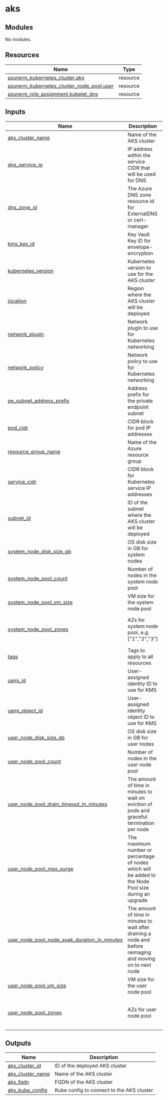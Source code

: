 # aks

<!-- BEGIN_TF_DOCS -->
## Modules

No modules.
## Resources

| Name | Type |
|------|------|
| [azurerm_kubernetes_cluster.aks](https://registry.terraform.io/providers/hashicorp/azurerm/latest/docs/resources/kubernetes_cluster) | resource |
| [azurerm_kubernetes_cluster_node_pool.user](https://registry.terraform.io/providers/hashicorp/azurerm/latest/docs/resources/kubernetes_cluster_node_pool) | resource |
| [azurerm_role_assignment.kubelet_dns](https://registry.terraform.io/providers/hashicorp/azurerm/latest/docs/resources/role_assignment) | resource |
## Inputs

| Name | Description | Type | Default | Required |
|------|-------------|------|---------|:--------:|
| <a name="input_aks_cluster_name"></a> [aks\_cluster\_name](#input\_aks\_cluster\_name) | Name of the AKS cluster | `string` | n/a | yes |
| <a name="input_dns_service_ip"></a> [dns\_service\_ip](#input\_dns\_service\_ip) | IP address within the service CIDR that will be used for DNS | `string` | `"10.0.0.10"` | no |
| <a name="input_dns_zone_id"></a> [dns\_zone\_id](#input\_dns\_zone\_id) | The Azure DNS zone resource id for ExternalDNS or cert-manager | `string` | `null` | no |
| <a name="input_kms_key_id"></a> [kms\_key\_id](#input\_kms\_key\_id) | Key Vault Key ID for envelope-encryption | `string` | n/a | yes |
| <a name="input_kubernetes_version"></a> [kubernetes\_version](#input\_kubernetes\_version) | Kubernetes version to use for the AKS cluster | `string` | `"1.33"` | no |
| <a name="input_location"></a> [location](#input\_location) | Region where the AKS cluster will be deployed | `string` | n/a | yes |
| <a name="input_network_plugin"></a> [network\_plugin](#input\_network\_plugin) | Network plugin to use for Kubernetes networking | `string` | `"azure"` | no |
| <a name="input_network_policy"></a> [network\_policy](#input\_network\_policy) | Network policy to use for Kubernetes networking | `string` | `"calico"` | no |
| <a name="input_pe_subnet_address_prefix"></a> [pe\_subnet\_address\_prefix](#input\_pe\_subnet\_address\_prefix) | Address prefix for the private endpoint subnet | `list(string)` | <pre>[<br/>  "10.1.2.0/24"<br/>]</pre> | no |
| <a name="input_pod_cidr"></a> [pod\_cidr](#input\_pod\_cidr) | CIDR block for pod IP addresses | `string` | `"10.244.0.0/16"` | no |
| <a name="input_resource_group_name"></a> [resource\_group\_name](#input\_resource\_group\_name) | Name of the Azure resource group | `string` | n/a | yes |
| <a name="input_service_cidr"></a> [service\_cidr](#input\_service\_cidr) | CIDR block for Kubernetes service IP addresses | `string` | `"10.0.0.0/16"` | no |
| <a name="input_subnet_id"></a> [subnet\_id](#input\_subnet\_id) | ID of the subnet where the AKS cluster will be deployed | `string` | n/a | yes |
| <a name="input_system_node_disk_size_gb"></a> [system\_node\_disk\_size\_gb](#input\_system\_node\_disk\_size\_gb) | OS disk size in GB for system nodes | `number` | `30` | no |
| <a name="input_system_node_pool_count"></a> [system\_node\_pool\_count](#input\_system\_node\_pool\_count) | Number of nodes in the system node pool | `number` | `3` | no |
| <a name="input_system_node_pool_vm_size"></a> [system\_node\_pool\_vm\_size](#input\_system\_node\_pool\_vm\_size) | VM size for the system node pool | `string` | `"Standard_D2s_v3"` | no |
| <a name="input_system_node_pool_zones"></a> [system\_node\_pool\_zones](#input\_system\_node\_pool\_zones) | AZs for system node pool, e.g. ["1","2","3"] | `list(string)` | <pre>[<br/>  "1",<br/>  "2",<br/>  "3"<br/>]</pre> | no |
| <a name="input_tags"></a> [tags](#input\_tags) | Tags to apply to all resources | `map(string)` | `{}` | no |
| <a name="input_uami_id"></a> [uami\_id](#input\_uami\_id) | User-assigned identity ID to use for KMS | `string` | n/a | yes |
| <a name="input_uami_object_id"></a> [uami\_object\_id](#input\_uami\_object\_id) | User-assigned identity object ID to use for KMS | `string` | n/a | yes |
| <a name="input_user_node_disk_size_gb"></a> [user\_node\_disk\_size\_gb](#input\_user\_node\_disk\_size\_gb) | OS disk size in GB for user nodes | `number` | `30` | no |
| <a name="input_user_node_pool_count"></a> [user\_node\_pool\_count](#input\_user\_node\_pool\_count) | Number of nodes in the user node pool | `number` | `2` | no |
| <a name="input_user_node_pool_drain_timeout_in_minutes"></a> [user\_node\_pool\_drain\_timeout\_in\_minutes](#input\_user\_node\_pool\_drain\_timeout\_in\_minutes) | The amount of time in minutes to wait on eviction of pods and graceful termination per node | `number` | `0` | no |
| <a name="input_user_node_pool_max_surge"></a> [user\_node\_pool\_max\_surge](#input\_user\_node\_pool\_max\_surge) | The maximum number or percentage of nodes which will be added to the Node Pool size during an upgrade | `number` | `10` | no |
| <a name="input_user_node_pool_node_soak_duration_in_minutes"></a> [user\_node\_pool\_node\_soak\_duration\_in\_minutes](#input\_user\_node\_pool\_node\_soak\_duration\_in\_minutes) | The amount of time in minutes to wait after draining a node and before reimaging and moving on to next node | `number` | `0` | no |
| <a name="input_user_node_pool_vm_size"></a> [user\_node\_pool\_vm\_size](#input\_user\_node\_pool\_vm\_size) | VM size for the user node pool | `string` | `"Standard_D4s_v3"` | no |
| <a name="input_user_node_pool_zones"></a> [user\_node\_pool\_zones](#input\_user\_node\_pool\_zones) | AZs for user node pool | `list(string)` | <pre>[<br/>  "1",<br/>  "2",<br/>  "3"<br/>]</pre> | no |
## Outputs

| Name | Description |
|------|-------------|
| <a name="output_aks_cluster_id"></a> [aks\_cluster\_id](#output\_aks\_cluster\_id) | ID of the deployed AKS cluster |
| <a name="output_aks_cluster_name"></a> [aks\_cluster\_name](#output\_aks\_cluster\_name) | Name of the AKS cluster |
| <a name="output_aks_fqdn"></a> [aks\_fqdn](#output\_aks\_fqdn) | FQDN of the AKS cluster |
| <a name="output_aks_kube_config"></a> [aks\_kube\_config](#output\_aks\_kube\_config) | Kube config to connect to the AKS cluster |
<!-- END_TF_DOCS -->
